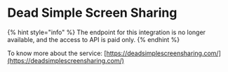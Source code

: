 # Dead Simple Screen Sharing

{% hint style="info" %}
The endpoint for this integration is no longer available, and the access to API is paid only.
{% endhint %}

To know more about the service: [https://deadsimplescreensharing.com/](https://deadsimplescreensharing.com/)
